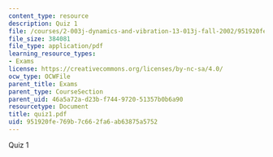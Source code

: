 ```yaml
---
content_type: resource
description: Quiz 1
file: /courses/2-003j-dynamics-and-vibration-13-013j-fall-2002/951920fe769b7c662fa6ab63875a5752_quiz1.pdf
file_size: 384081
file_type: application/pdf
learning_resource_types:
- Exams
license: https://creativecommons.org/licenses/by-nc-sa/4.0/
ocw_type: OCWFile
parent_title: Exams
parent_type: CourseSection
parent_uid: 46a5a72a-d23b-f744-9720-51357b0b6a90
resourcetype: Document
title: quiz1.pdf
uid: 951920fe-769b-7c66-2fa6-ab63875a5752
---
```

Quiz 1
